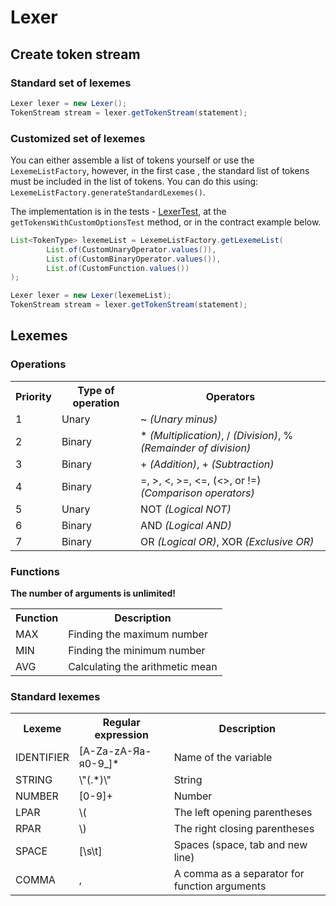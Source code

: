 # Lexer

## Create token stream

### Standard set of lexemes
```java
Lexer lexer = new Lexer();
TokenStream stream = lexer.getTokenStream(statement);
```

### Customized set of lexemes
You can either assemble a list of tokens
yourself or use the `LexemeListFactory`, however, in the first case
, the standard list of tokens must be included in the list of tokens.
You can do this using: `LexemeListFactory.generateStandardLexemes()`.

The implementation is in the tests - [LexerTest](/src/test/java/ru/shulgindaniil/token/LexerTest.java), at the `getTokensWithCustomOptionsTest` method, or in the contract example below.
```java
List<TokenType> lexemeList = LexemeListFactory.getLexemeList(
        List.of(CustomUnaryOperator.values()),
        List.of(CustomBinaryOperator.values()),
        List.of(CustomFunction.values())
);

Lexer lexer = new Lexer(lexemeList);
TokenStream stream = lexer.getTokenStream(statement);
```

## Lexemes
### Operations
<table>
    <tr>
        <th>Priority</th>
        <th>Type of operation</th>
        <th>Operators</th>
    </tr>
    <tr>
        <td>1</td>
        <td>Unary</td>
        <td>~ <i>(Unary minus)</i></td>
    </tr>
    <tr>
        <td>2</td>
        <td>Binary</td>
        <td>* <i>(Multiplication)</i>, / <i>(Division)</i>, % <i>(Remainder of division)</i></td>
    </tr>
    <tr>
        <td>3</td>
        <td>Binary</td>
        <td>+ <i>(Addition)</i>, + <i>(Subtraction)</i></td>
    </tr>
    <tr>
        <td>4</td>
        <td>Binary</td>
        <td>=, >, <, >=, <=, (<>, or !=) <i>(Comparison operators)</i></td>
    </tr>
    <tr>
        <td>5</td>
        <td>Unary</td>
        <td>NOT <i>(Logical NOT)</i></td>
    </tr>
    <tr>
        <td>6</td>
        <td>Binary</td>
        <td>AND <i>(Logical AND)</i></td>
    </tr>
    <tr>
        <td>7</td>
        <td>Binary</td>
        <td>OR <i>(Logical OR)</i>, XOR <i>(Exclusive OR)</i></td>
    </tr>
</table>

### Functions
**The number of arguments is unlimited!**
<table>
    <tr>
        <th>Function</th>
        <th>Description</th>
    </tr>
    <tr>
        <td>MAX</td>
        <td>Finding the maximum number</td>
    </tr>
    <tr>
        <td>MIN</td>
        <td>Finding the minimum number</td>
    </tr>
  <tr>
        <td>AVG</td>
        <td>Calculating the arithmetic mean</td>
    </tr>
</table>

### Standard lexemes
<table>
    <tr>
        <th>Lexeme</th>
        <th>Regular expression</th>
        <th>Description</th>
    </tr>
    <tr>
        <td>IDENTIFIER</td>
        <td>[A-Za-zА-Яа-я0-9_]*</td>
        <td>Name of the variable</td>
    </tr>
    <tr>
        <td>STRING</td>
        <td>\"(.*)\"</td>
        <td>String</td>
    </tr>
    <tr>
        <td>NUMBER</td>
        <td>[0-9]+</td>
        <td>Number</td>
    </tr>
    <tr>
        <td>LPAR</td>
        <td>\(</td>
        <td>The left opening parentheses</td>
    </tr>
    <tr>
        <td>RPAR</td>
        <td>\)</td>
        <td>The right closing parentheses</td>
    </tr>
    <tr>
        <td>SPACE</td>
        <td>[\s\t]</td>
        <td>Spaces (space, tab and new line)</td>
    </tr>
    <tr>
        <td>COMMA</td>
        <td>,</td>
        <td>A comma as a separator for function arguments</td>
    </tr>
</table>
